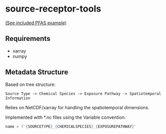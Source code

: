 # source-receptor-tools

[(See included PFAS example)](pfas_example.ipynb)

## Requirements
 - xarray
 - numpy

## Metadata Structure

Based on tree structure:

`Source Type -> Chemical Species -> Exposure Pathway -> Spatiotemporal Information`

Relies on NetCDF/xarray for handling the spatiotemporal dimensions.

Implemented with \*.nc files using the Variable convention:
```python
name = f'{SOURCETYPE}_{CHEMICALSPECIES}_{EXPOSUREPATHWAY}'
```
